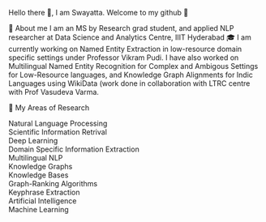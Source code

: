 Hello there 👋, I am Swayatta. Welcome to my github 🌠

💁 About me I am an MS by Research grad student, and applied NLP researcher at Data Science and Analytics Centre, IIIT Hyderabad 🎓
I am currently working on Named Entity Extraction in low-resource domain specific settings under Professor Vikram Pudi. I have also worked on Multilingual Named Entity Recognition for Complex and Ambigous Settings for Low-Resource languages, and Knowledge Graph Alignments for Indic Languages using WikiData (work done in collaboration with LTRC centre with Prof Vasudeva Varma.  

🎯 My Areas of Research  

Natural Language Processing  
Scientific Information Retrival  
Deep Learning  
Domain Specific Information Extraction  
Multilingual NLP  
Knowledge Graphs  
Knowledge Bases  
Graph-Ranking Algorithms  
Keyphrase Extraction  
Artificial Intelligence  
Machine Learning
  
